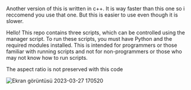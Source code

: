 Another version of this is written in c++. It is way faster than this one so i reccomend you use that one. But this is easier to use even though it is slower.


Hello! This repo contains three scripts, which can be controlled using the manager script. To run these scripts, you must have Python and the required modules installed. This is intended for programmers or those familiar with running scripts and not for non-programmers or those who may not know how to run scripts.



The aspect ratio is not preserved with this code 








![Ekran görüntüsü 2023-03-27 170520](https://user-images.githubusercontent.com/99341198/227964735-3969cb47-57e7-4641-97dc-e494c853ea78.png)
